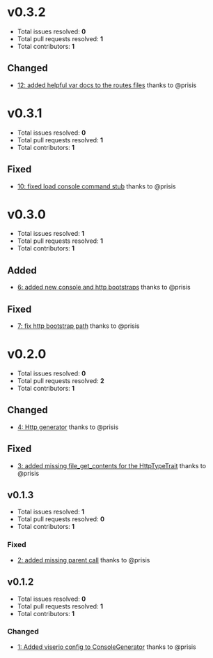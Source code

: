 v0.3.2
======

- Total issues resolved: **0**
- Total pull requests resolved: **1**
- Total contributors: **1**

Changed
-------

 - [12: added helpful var docs to the routes files](https://github.com/narrowspark/skeleton-generators/pull/12) thanks to @prisis

v0.3.1
======

- Total issues resolved: **0**
- Total pull requests resolved: **1**
- Total contributors: **1**

Fixed
-----

 - [10: fixed load console command stub](https://github.com/narrowspark/skeleton-generators/pull/10) thanks to @prisis

v0.3.0
======

- Total issues resolved: **1**
- Total pull requests resolved: **1**
- Total contributors: **1**

Added
-----

 - [6: added new console and http bootstraps](https://github.com/narrowspark/skeleton-generators/pull/6) thanks to @prisis

Fixed
-----

 - [7: fix http bootstrap path](https://github.com/narrowspark/skeleton-generators/issues/7) thanks to @prisis

v0.2.0
======

- Total issues resolved: **0**
- Total pull requests resolved: **2**
- Total contributors: **1**

Changed
-------

 - [4: Http generator](https://github.com/narrowspark/skeleton-generators/pull/4) thanks to @prisis

Fixed
-----

 - [3: added missing file&#95;get&#95;contents for the HttpTypeTrait](https://github.com/narrowspark/skeleton-generators/pull/3) thanks to @prisis

## v0.1.3

- Total issues resolved: **1**
- Total pull requests resolved: **0**
- Total contributors: **1**

### Fixed

 - [2: added missing parent call](https://github.com/narrowspark/skeleton-generators/issues/2) thanks to @prisis

## v0.1.2

- Total issues resolved: **0**
- Total pull requests resolved: **1**
- Total contributors: **1**

### Changed

 - [1: Added viserio config to ConsoleGenerator](https://github.com/narrowspark/skeleton-generators/pull/1) thanks to @prisis


